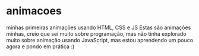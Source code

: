 # animacoes
minhas primeiras animações usando HTML, CSS e JS
Estas são animações minhas, creio que sei muito sobre programação, mas não tinha explorado muito sobre animação usando JavaScript, mas estou aprendendo um pouco agora e pondo em prática :)
